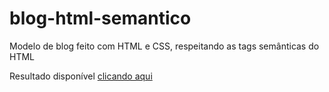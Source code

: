 # blog-html-semantico
Modelo de blog feito com HTML e CSS, respeitando as tags semânticas do HTML

Resultado disponível <a href="https://ma7euspinheiro.github.io/blog-html-semantico/">clicando aqui</a>

